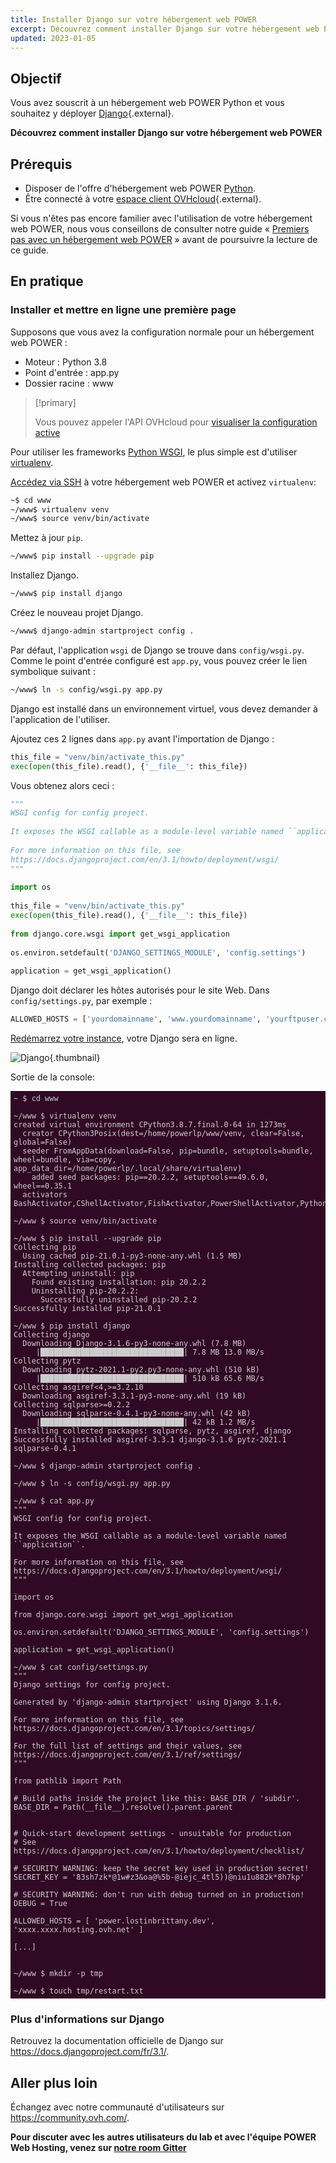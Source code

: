 ```yaml
---
title: Installer Django sur votre hébergement web POWER
excerpt: Découvrez comment installer Django sur votre hébergement web POWER
updated: 2023-01-05
---
```



<style>
 pre {
     font-size: 14px;
 }
 pre.console {
   background-color: #300A24; 
   color: #ccc;
   font-family: monospace;
   padding: 5px;
   margin-bottom: 5px;
 }
 pre.console code {
   border: solid 0px transparent;
   font-family: monospace !important;
 }
 .small {
     font-size: 0.75em;
 }
</style>


## Objectif

Vous avez souscrit à un hébergement web POWER Python et vous souhaitez y déployer [Django](https://www.djangoproject.com/){.external}.

**Découvrez comment installer Django sur votre hébergement web POWER**

## Prérequis

- Disposer de l'offre d'hébergement web POWER [Python](https://labs.ovh.com/managed-python).
- Être connecté à votre [espace client OVHcloud](https://www.ovh.com/auth/?action=gotomanager&from=https://www.ovh.com/fr/&ovhSubsidiary=fr){.external}.

Si vous n'êtes pas encore familier avec l'utilisation de votre hébergement web POWER, nous vous conseillons de consulter notre guide « [Premiers pas avec un hébergement web POWER](/pages/ovhcloud_labs/power_web_hosting/getting-started) » avant de poursuivre la lecture de ce guide.

## En pratique

### Installer et mettre en ligne une première page

Supposons que vous avez la configuration normale pour un hébergement web POWER :

- Moteur : Python 3.8
- Point d'entrée : app.py
- Dossier racine : www


> [!primary]
>
> Vous pouvez appeler l'API OVHcloud pour [visualiser la configuration active](/pages/ovhcloud_labs/power_web_hosting/getting-started#api-get-active-configuration)

Pour utiliser les frameworks [Python WSGI](https://www.fullstackpython.com/wsgi-servers.html), le plus simple est d'utiliser [virtualenv](https://pypi.org/project/virtualenv/).

[Accédez via SSH](/pages/ovhcloud_labs/power_web_hosting/getting-started#ssh) à votre hébergement web POWER et activez `virtualenv`: 

```sh
~$ cd www
~/www$ virtualenv venv
~/www$ source venv/bin/activate
```

Mettez à jour `pip`.

```sh
~/www$ pip install --upgrade pip
```

Installez Django.

```sh
~/www$ pip install django
```

Créez le nouveau projet Django.

```sh
~/www$ django-admin startproject config .
```

Par défaut, l'application `wsgi` de Django se trouve dans `config/wsgi.py`.
Comme le point d'entrée configuré est `app.py`, vous pouvez créer le lien symbolique suivant :

```sh
~/www$ ln -s config/wsgi.py app.py
```

Django est installé dans un environnement virtuel, vous devez demander à l'application de l'utiliser. 

Ajoutez ces 2 lignes dans `app.py` avant l'importation de Django :


```python
this_file = "venv/bin/activate_this.py"
exec(open(this_file).read(), {'__file__': this_file})
```

Vous obtenez alors ceci :

```python
"""
WSGI config for config project.
 
It exposes the WSGI callable as a module-level variable named ``application``.
 
For more information on this file, see
https://docs.djangoproject.com/en/3.1/howto/deployment/wsgi/
"""
 
import os
 
this_file = "venv/bin/activate_this.py"
exec(open(this_file).read(), {'__file__': this_file})
 
from django.core.wsgi import get_wsgi_application
 
os.environ.setdefault('DJANGO_SETTINGS_MODULE', 'config.settings')
 
application = get_wsgi_application()
```

Django doit déclarer les hôtes autorisés pour le site Web. Dans `config/settings.py`, par exemple :

```python
ALLOWED_HOSTS = ['yourdomainname', 'www.yourdomainname', 'yourftpuser.cluster000.hosting.ovh.net']
```

[Redémarrez votre instance](/pages/ovhcloud_labs/power_web_hosting/getting-started#restart), votre Django sera en ligne.


![Django](images/python-install-django-01.png){.thumbnail}


Sortie de la console:

<pre class="console"><code>~ $ cd www

~/www $ virtualenv venv
created virtual environment CPython3.8.7.final.0-64 in 1273ms
  creator CPython3Posix(dest=/home/powerlp/www/venv, clear=False, global=False)
  seeder FromAppData(download=False, pip=bundle, setuptools=bundle, wheel=bundle, via=copy, app_data_dir=/home/powerlp/.local/share/virtualenv)
    added seed packages: pip==20.2.2, setuptools==49.6.0, wheel==0.35.1
  activators BashActivator,CShellActivator,FishActivator,PowerShellActivator,PythonActivator,XonshActivator

~/www $ source venv/bin/activate

~/www $ pip install --upgrade pip
Collecting pip
  Using cached pip-21.0.1-py3-none-any.whl (1.5 MB)
Installing collected packages: pip
  Attempting uninstall: pip
    Found existing installation: pip 20.2.2
    Uninstalling pip-20.2.2:
      Successfully uninstalled pip-20.2.2
Successfully installed pip-21.0.1

~/www $ pip install django
Collecting django
  Downloading Django-3.1.6-py3-none-any.whl (7.8 MB)
     |████████████████████████████████| 7.8 MB 13.0 MB/s
Collecting pytz
  Downloading pytz-2021.1-py2.py3-none-any.whl (510 kB)
     |████████████████████████████████| 510 kB 65.6 MB/s
Collecting asgiref<4,>=3.2.10
  Downloading asgiref-3.3.1-py3-none-any.whl (19 kB)
Collecting sqlparse>=0.2.2
  Downloading sqlparse-0.4.1-py3-none-any.whl (42 kB)
     |████████████████████████████████| 42 kB 1.2 MB/s
Installing collected packages: sqlparse, pytz, asgiref, django
Successfully installed asgiref-3.3.1 django-3.1.6 pytz-2021.1 sqlparse-0.4.1

~/www $ django-admin startproject config .

~/www $ ln -s config/wsgi.py app.py

~/www $ cat app.py
"""
WSGI config for config project.

It exposes the WSGI callable as a module-level variable named ``application``.

For more information on this file, see
https://docs.djangoproject.com/en/3.1/howto/deployment/wsgi/
"""

import os

from django.core.wsgi import get_wsgi_application

os.environ.setdefault('DJANGO_SETTINGS_MODULE', 'config.settings')

application = get_wsgi_application()

~/www $ cat config/settings.py
"""
Django settings for config project.

Generated by 'django-admin startproject' using Django 3.1.6.

For more information on this file, see
https://docs.djangoproject.com/en/3.1/topics/settings/

For the full list of settings and their values, see
https://docs.djangoproject.com/en/3.1/ref/settings/
"""

from pathlib import Path

# Build paths inside the project like this: BASE_DIR / 'subdir'.
BASE_DIR = Path(__file__).resolve().parent.parent


# Quick-start development settings - unsuitable for production
# See https://docs.djangoproject.com/en/3.1/howto/deployment/checklist/

# SECURITY WARNING: keep the secret key used in production secret!
SECRET_KEY = '83sh7zk*@1w#z3&oa@%5b-@iejc_4tl5))@niu1u882k*8h7kp'

# SECURITY WARNING: don't run with debug turned on in production!
DEBUG = True

ALLOWED_HOSTS = [ 'power.lostinbrittany.dev', 'xxxx.xxxx.hosting.ovh.net' ]

[...]


~/www $ mkdir -p tmp

~/www $ touch tmp/restart.txt
</code></pre>

### Plus d'informations sur Django

Retrouvez la documentation officielle de Django sur <https://docs.djangoproject.com/fr/3.1/>.

## Aller plus loin

Échangez avec notre communauté d'utilisateurs sur <https://community.ovh.com/>.

**Pour discuter avec les autres utilisateurs du lab et avec l'équipe POWER Web Hosting, venez sur [notre room Gitter](https://gitter.im/ovh/power-web-hosting)**
